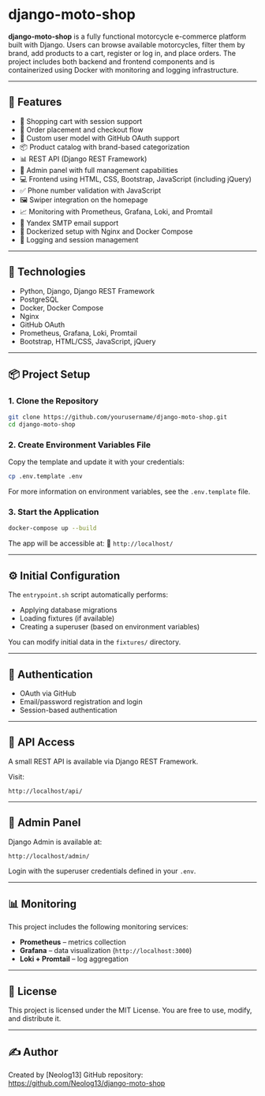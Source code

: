# django-moto-shop

**django-moto-shop** is a fully functional motorcycle e-commerce platform built with Django. Users can browse available motorcycles, filter them by brand, add products to a cart, register or log in, and place orders. The project includes both backend and frontend components and is containerized using Docker with monitoring and logging infrastructure.

---

## 🚀 Features

* 🛒 Shopping cart with session support
* 🧾 Order placement and checkout flow
* 🢍 Custom user model with GitHub OAuth support
* 📦 Product catalog with brand-based categorization
* 📊 REST API (Django REST Framework)
* 🚠 Admin panel with full management capabilities
* 💻 Frontend using HTML, CSS, Bootstrap, JavaScript (including jQuery)
* ✅ Phone number validation with JavaScript
* 🖼 Swiper integration on the homepage
* 📈 Monitoring with Prometheus, Grafana, Loki, and Promtail
* 📧 Yandex SMTP email support
* 🐳 Dockerized setup with Nginx and Docker Compose
* 📝 Logging and session management

---

## 💪 Technologies

* Python, Django, Django REST Framework
* PostgreSQL
* Docker, Docker Compose
* Nginx
* GitHub OAuth
* Prometheus, Grafana, Loki, Promtail
* Bootstrap, HTML/CSS, JavaScript, jQuery

---

## 📦 Project Setup

### 1. Clone the Repository

```bash
git clone https://github.com/yourusername/django-moto-shop.git
cd django-moto-shop
```

### 2. Create Environment Variables File

Copy the template and update it with your credentials:

```bash
cp .env.template .env
```

For more information on environment variables, see the `.env.template` file.

### 3. Start the Application

```bash
docker-compose up --build
```

The app will be accessible at:
📍 `http://localhost/`

---

## ⚙️ Initial Configuration

The `entrypoint.sh` script automatically performs:

* Applying database migrations
* Loading fixtures (if available)
* Creating a superuser (based on environment variables)

You can modify initial data in the `fixtures/` directory.

---

## 🔑 Authentication

* OAuth via GitHub
* Email/password registration and login
* Session-based authentication

---

## 🛁 API Access

A small REST API is available via Django REST Framework.

Visit:

```url
http://localhost/api/
```

---

## 👥 Admin Panel

Django Admin is available at:

```url
http://localhost/admin/
```

Login with the superuser credentials defined in your `.env`.

---

## 📊 Monitoring

This project includes the following monitoring services:

* **Prometheus** – metrics collection
* **Grafana** – data visualization (`http://localhost:3000`)
* **Loki + Promtail** – log aggregation

---

## 📄 License

This project is licensed under the MIT License.
You are free to use, modify, and distribute it.

---

## ✍️ Author

Created by \[Neolog13]
GitHub repository: https://github.com/Neolog13/django-moto-shop
